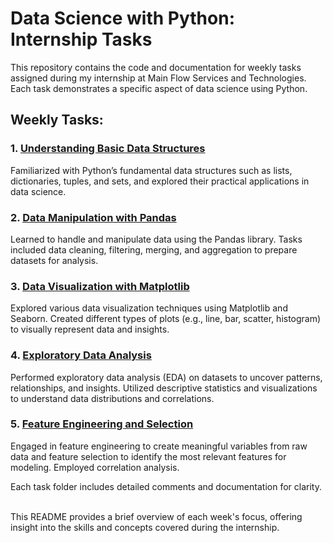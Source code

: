 # Data Science with Python: Internship Tasks
This repository contains the code and documentation for weekly tasks assigned during my internship at Main Flow Services and Technologies. Each task demonstrates a specific aspect of data science using Python.

## Weekly Tasks:

### 1. [Understanding Basic Data Structures](https://github.com/ShiwangitaSingh/Data-Science-with-Python-/tree/main/Task-1%20Understanding%20Python%20Data%20Types)
Familiarized with Python’s fundamental data structures such as lists, dictionaries, tuples, and sets, and explored their practical applications in data science.

### 2. [Data Manipulation with Pandas](https://github.com/ShiwangitaSingh/Data-Science-with-Python-/tree/main/Task-2%20Data%20Manipulation%20with%20Pandas)
Learned to handle and manipulate data using the Pandas library. Tasks included data cleaning, filtering, merging, and aggregation to prepare datasets for analysis.

### 3. [Data Visualization with Matplotlib](https://github.com/ShiwangitaSingh/Data-Science-with-Python-/tree/main/Task-3%20Data%20Visualization%20with%20Matplotlib)
Explored various data visualization techniques using Matplotlib and Seaborn. Created different types of plots (e.g., line, bar, scatter, histogram) to visually represent data and insights.

### 4. [Exploratory Data Analysis](https://github.com/ShiwangitaSingh/Data-Science-with-Python-/tree/main/Task-4%20Exploratory%20Data%20Analysis)
Performed exploratory data analysis (EDA) on datasets to uncover patterns, relationships, and insights. Utilized descriptive statistics and visualizations to understand data distributions and correlations.

### 5. [Feature Engineering and Selection](https://github.com/ShiwangitaSingh/Data-Science-with-Python-/tree/main/Task-5%20Feature%20Engineering%20and%20Selection)
Engaged in feature engineering to create meaningful variables from raw data and feature selection to identify the most relevant features for modeling. Employed correlation analysis.

Each task folder includes detailed comments and documentation for clarity.<br><br>



This README provides a brief overview of each week's focus, offering insight into the skills and concepts covered during the internship.
